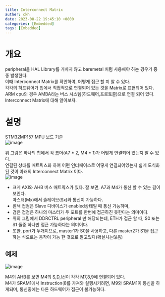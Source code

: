 ```yaml
---
title: Interconnect Matrix
auther: ckh
date: 2023-08-22 19:45:10 +0800
categories: [Embedded]
tags: [Embedded]    
---
```


# 개요 
peripheral을 HAL Library를 거치지 않고 baremetal 처럼 사용해야 하는 경우가 종종 발생한다.  
이때 Interconnect Matrix를 확인하여, 어떻게 접근 할 지 알 수 있다.  
각각의 하드웨어가 칩에서 직접적으로 연결되어 있는 것을 Matrix로 표현되어 있다.   
ARM cpu의 경우 AMBA라는 버스 시스템(하드웨어,프로토콜)으로 연결 되어 있다.    
Interconnect Matrix에 대해 알아보자.  

# 설명
STM32MP157 MPU 보드 기준  
![image](https://github.com/ckh7488/ckh7488.github.io/assets/75701998/0282787f-a5cc-4e58-87b4-00c6fe921ab1)  
  
위 그림은 하나의 칩에서 각 코어(A7 * 2, M4 * 1)가 어떻게 연결되어 있는지 알 수 있다.  
연결된 상태를 매트릭스화 하여 어떤 인터페이스로 어떻게 연결되어있는지 쉽게 도식화 된 것이 아래의 Interconnect Matrix 이다.  
![image](https://github.com/ckh7488/ckh7488.github.io/assets/75701998/64a9b002-0b14-475a-97f5-0fe1a47b6b5a)
  
* 크게 AXI와 AHB 버스 매트릭스가 있다. 잘 보면, A7과 M4가 통신 할 수 있는 길이 보인다.  
마스터(Mx)에서 슬레이브(Sx)와 통신이 가능하다. 
* 흰색 접점은 Slave 디바이스가 enabled상태일 때 통신 가능하며,  
* 검은 접점은 하나의 마스터가 두 포트를 한번에 접근하진 못한다는 의미이다.  
 * 위의 그림에서 DDRCTRL peripheral 만 해당되는데, ETH가 접근 할 때, S0 또는 S1 둘중 하나만 접근 가능하다는 의미이다.  
 * 또한, port가 두개이므로, master1가 S0을 사용하고, 다른 master2가 S1을 접근하는 식으로는 동작이 가능 한 것으로 알고있다(확실치는않음)    
  
## 예제  
![image](https://github.com/ckh7488/ckh7488.github.io/assets/75701998/5520e009-712d-45cd-8bae-e0a2bff38d11)  
  
M4의 AHB를 보면 M4의 S,D,I선이 각각 M7,8,9에 연결되어 있다.  
M4가 SRAM1에서 Instruction(I)를 가져와 실행시키려면, M9와 SRAM1이 통신을 하게되며, 통신중에는 다른 하드웨어가 접근이 불가능하다.  
